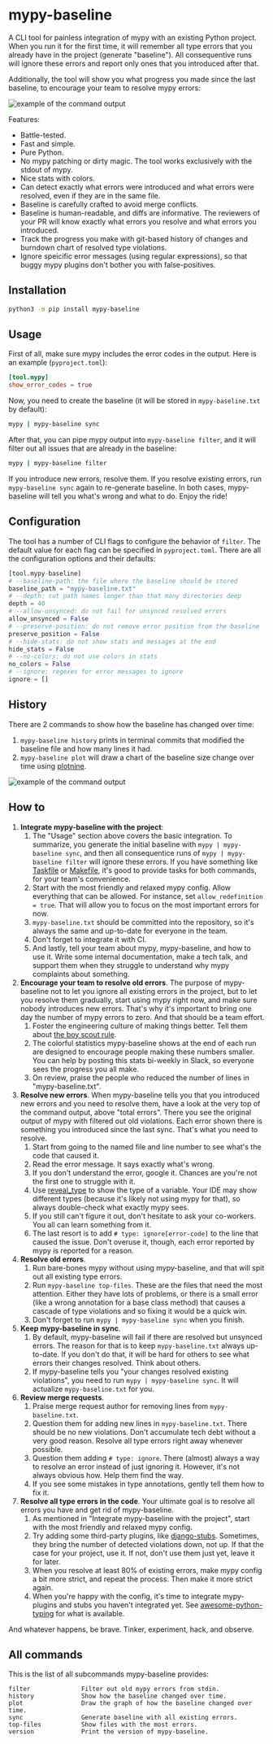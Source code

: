 # mypy-baseline

A CLI tool for painless integration of mypy with an existing Python project. When you run it for the first time, it will remember all type errors that you already have in the project (generate "baseline"). All consequentive runs will ignore these errors and report only ones that you introduced after that.

Additionally, the tool will show you what progress you made since the last baseline, to encourage your team to resolve mypy errors:

![example of the command output](./assets/example.png)

Features:

+ Battle-tested.
+ Fast and simple.
+ Pure Python.
+ No mypy patching or dirty magic. The tool works exclusively with the stdout of mypy.
+ Nice stats with colors.
+ Can detect exactly what errors were introduced and what errors were resolved, even if they are in the same file.
+ Baseline is carefully crafted to avoid merge conflicts.
+ Baseline is human-readable, and diffs are informative. The reviewers of your PR will know exactly what errors you resolve and what errors you introduced.
+ Track the progress you make with git-based history of changes and burndown chart of resolved type violations.
+ Ignore speicific error messages (using regular expressions), so that buggy mypy plugins don't bother you with false-positives.

## Installation

```bash
python3 -m pip install mypy-baseline
```

## Usage

First of all, make sure mypy includes the error codes in the output. Here is an example (`pyproject.toml`):

```toml
[tool.mypy]
show_error_codes = true
```

Now, you need to create the baseline (it will be stored in `mypy-baseline.txt` by default):

```bash
mypy | mypy-baseline sync
```

After that, you can pipe mypy output into `mypy-baseline filter`, and it will filter out all issues that are already in the baseline:

```bash
mypy | mypy-baseline filter
```

If you introduce new errors, resolve them. If you resolve existing errors, run `mypy-baseline sync` again to re-generate baseline. In both cases, mypy-baseline will tell you what's wrong and what to do. Enjoy the ride!

## Configuration

The tool has a number of CLI flags to configure the behavior of `filter`. The default value for each flag can be specified in `pyproject.toml`. There are all the configuration options and their defaults:

```python
[tool.mypy-baseline]
# --baseline-path: the file where the baseline should be stored
baseline_path = "mypy-baseline.txt"
# --depth: cut path names longer than that many directories deep
depth = 40
# --allow-unsynced: do not fail for unsynced resolved errors
allow_unsynced = False
# --preserve-position: do not remove error position from the baseline
preserve_position = False
# --hide-stats: do not show stats and messages at the end
hide_stats = False
# --no-colors: do not use colors in stats
no_colors = False
# --ignore: regexes for error messages to ignore
ignore = []
```

## History

There are 2 commands to show how the baseline has changed over time:

1. `mypy-baseline history` prints in terminal commits that modified the baseline file and how many lines it had.
1. `mypy-baseline plot` will draw a chart of the baseline size change over time using [plotnine](https://github.com/has2k1/plotnine).

![example of the command output](./assets/history.png)

## How to

1. **Integrate mypy-baseline with the project**:
    1. The "Usage" section above covers the basic integration. To summarize, you generate the initial baseline with `mypy | mypy-baseline sync`, and then all consequentice runs of `mypy | mypy-baseline filter` will ignore these errors.
    If you have something like [Taskfile](https://taskfile.dev/) or [Makefile](https://www.gnu.org/software/make/manual/make.html), it's good to provide tasks for both commands, for your team's convenience.
    1. Start with the most friendly and relaxed mypy config. Allow everything that can be allowed. For instance, set `allow_redefinition = true`. That will allow you to focus on the most important errors for now.
    1. `mypy-baseline.txt` should be committed into the repository, so it's always the same and up-to-date for everyone in the team.
    1. Don't forget to integrate it with CI.
    1. And lastly, tell your team about mypy, mypy-baseline, and how to use it. Write some internal documentation, make a tech talk, and support them when they struggle to understand why mypy complaints about something.
1. **Encourage your team to resolve old errors**. The purpose of mypy-baseline not to let you ignore all existing errors in the project, but to let you resolve them gradually, start using mypy right now, and make sure nobody introduces new errors. That's why it's important to bring one day the number of mypy errors to zero. And that should be a team effort.
    1. Foster the engineering culture of making things better. Tell them about [the boy scout rule](https://www.oreilly.com/library/view/97-things-every/9780596809515/ch08.html).
    1. The colorful statistics mypy-baseline shows at the end of each run are designed to encourage people making these numbers smaller. You can help by posting this stats bi-weekly in Slack, so everyone sees the progress you all make.
    1. On review, praise the people who reduced the number of lines in "mypy-baseline.txt".
1. **Resolve new errors**. When mypy-baseline tells you that you introduced new errors and you need to resolve them, have a look at the very top of the command output, above "total errors". There you see the original output of mypy with filtered out old violations. Each error shown there is something you introduced since the last sync. That's what you need to resolve.
    1. Start from going to the named file and line number to see what's the code that caused it.
    1. Read the error message. It says exactly what's wrong.
    1. If you don't understand the error, google it. Chances are you're not the first one to struggle with it.
    1. Use [reveal_type](https://adamj.eu/tech/2021/05/14/python-type-hints-how-to-debug-types-with-reveal-type/) to show the type of a variable. Your IDE may show different types (because it's likely not using mypy for that), so always double-check what exactly mypy sees.
    1. If you still can't figure it out, don't hesitate to ask your co-workers. You all can learn something from it.
    1. The last resort is to add `# type: ignore[error-code]` to the line that caused the issue. Don't overuse it, though, each error reported by mypy is reported for a reason.
1. **Resolve old errors**.
    1. Run bare-bones mypy without using mypy-baseline, and that will spit out all existing type errors.
    1. Run `mypy-baseline top-files`. These are the files that need the most attention. Either they have lots of problems, or there is a small error (like a wrong annotation for a base class method) that causes a cascade of type violations and so fixing it would be a quick win.
    1. Don't forget to run `mypy | mypy-baseline sync` when you finish.
1. **Keep mypy-baseline in sync**.
    1. By default, mypy-baseline will fail if there are resolved but unsynced errors. The reason for that is to keep `mypy-baseline.txt` always up-to-date. If you don't do that, it will be hard for others to see what errors their changes resolved. Think about others.
    1. If mypy-baseline tells you "your changes resolved existing violations", you need to run `mypy | mypy-baseline sync`. It will actualize `mypy-baseline.txt` for you.
1. **Review merge requests**.
    1. Praise merge request author for removing lines from `mypy-baseline.txt`.
    1. Question them for adding new lines in `mypy-baseline.txt`. There should be no new violations. Don't accumulate tech debt without a very good reason. Resolve all type errors right away whenever possible.
    1. Question them adding `# type: ignore`. There (almost) always a way to resolve an error instead of just ignoring it. However, it's not always obvious how. Help them find the way.
    1. If you see some mistakes in type annotations, gently tell them how to fix it.
1. **Resolve all type errors in the code**. Your ultimate goal is to resolve all errors you have and get rid of mypy-baseline.
    1. As mentioned in "Integrate mypy-baseline with the project", start with the most friendly and relaxed mypy config.
    1. Try adding some third-party plugins, like [django-stubs](https://github.com/typeddjango/django-stubs). Sometimes, they bring the number of detected violations down, not up. If that the case for your project, use it. If not, don't use them just yet, leave it for later.
    1. When you resolve at least 80% of existing errors, make mypy config a bit more strict, and repeat the process. Then make it more strict again.
    1. When you're happy with the config, it's time to integrate mypy-plugins and stubs you haven't integrated yet. See [awesome-python-typing](https://github.com/typeddjango/awesome-python-typing) for what is available.

And whatever happens, be brave. Tinker, experiment, hack, and observe.

## All commands

This is the list of all subcommands mypy-baseline provides:

```plain
filter              Filter out old mypy errors from stdin.
history             Show how the baseline changed over time.
plot                Draw the graph of how the baseline changed over time.
sync                Generate baseline with all existing errors.
top-files           Show files with the most errors.
version             Print the version of mypy-baseline.
```
